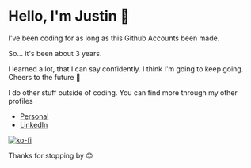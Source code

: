 # Hello, I'm Justin 👋

I've been coding for as long as this Github Accounts been made.

So... it's been about 3 years.

I learned a lot, that I can say confidently. I think I'm going to keep going. Cheers to the future 🍻

I do other stuff outside of coding. You can find more through my other profiles

- [Personal](https://www.flatlined.gg/)
- [LinkedIn](https://www.linkedin.com/in/justin-flatlined/)

[![ko-fi](https://ko-fi.com/img/githubbutton_sm.svg)](https://ko-fi.com/W7W7116IW6)

Thanks for stopping by 😊
